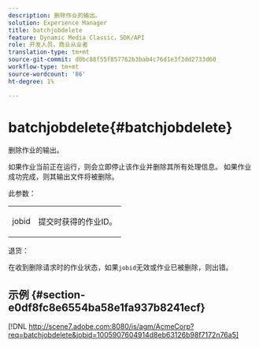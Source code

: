 ```yaml
---
description: 删除作业的输出。
solution: Experience Manager
title: batchjobdelete
feature: Dynamic Media Classic，SDK/API
role: 开发人员，商业从业者
translation-type: tm+mt
source-git-commit: d0bc88f55f857762b3bab4c76d1e3f3dd2733d60
workflow-type: tm+mt
source-wordcount: '86'
ht-degree: 1%

---
```



# batchjobdelete{#batchjobdelete}

删除作业的输出。

如果作业当前正在运行，则会立即停止该作业并删除其所有处理信息。 如果作业成功完成，则其输出文件将被删除。

此参数：

<table id="simpletable_AACB976615FF4888A0816328DC48DCA3"> 
 <tr class="strow"> 
  <td class="stentry"> <p><span class="codeph"> jobid</span> </p> </td> 
  <td class="stentry"> <p>提交时获得的作业ID。 </p></td> 
 </tr> 
</table>

退货：

在收到删除请求时的作业状态，如果`jobid`无效或作业已被删除，则出错。

## 示例 {#section-e0df8fc8e6554ba58e1fa937b8241ecf}

[!DNL http://scene7.adobe.com:8080/is/agm/AcmeCorp?req=batchjobdelete&jobid=1005907604914d8eb63126b98f7172n76a5]
